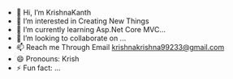 - 👋 Hi, I’m KrishnaKanth
- 👀 I’m interested in Creating New Things
- 🌱 I’m currently learning  Asp.Net Core MVC...
- 💞️ I’m looking to collaborate on ...
- 📫 Reach me Through Email krishnakrishna99233@gmail.com
- 😄 Pronouns: Krish
- ⚡ Fun fact: ...

<!---
KrishnaKanth072/KrishnaKanth072 is a ✨ special ✨ repository because its `README.md` (this file) appears on your GitHub profile.
You can click the Preview link to take a look at your changes.
--->
